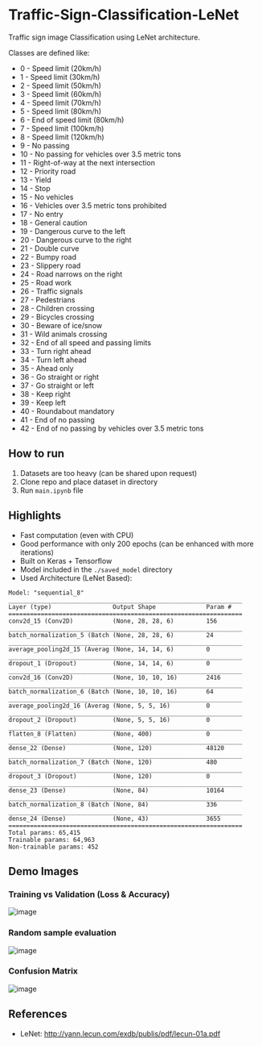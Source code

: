 # Traffic-Sign-Classification-LeNet
Traffic sign image Classification using LeNet architecture. 

Classes are defined like:
- 0 - Speed limit (20km/h)
- 1 - Speed limit (30km/h)
- 2 - Speed limit (50km/h)
- 3 - Speed limit (60km/h)
- 4 - Speed limit (70km/h)
- 5 - Speed limit (80km/h)
- 6 - End of speed limit (80km/h)
- 7 - Speed limit (100km/h)
- 8 - Speed limit (120km/h)
- 9 - No passing
- 10 - No passing for vehicles over 3.5 metric tons
- 11 - Right-of-way at the next intersection
- 12 - Priority road
- 13 - Yield
- 14 - Stop
- 15 - No vehicles
- 16 - Vehicles over 3.5 metric tons prohibited
- 17 - No entry
- 18 - General caution
- 19 - Dangerous curve to the left
- 20 - Dangerous curve to the right
- 21 - Double curve
- 22 - Bumpy road
- 23 - Slippery road
- 24 - Road narrows on the right
- 25 - Road work
- 26 - Traffic signals
- 27 - Pedestrians
- 28 - Children crossing
- 29 - Bicycles crossing
- 30 - Beware of ice/snow
- 31 - Wild animals crossing
- 32 - End of all speed and passing limits
- 33 - Turn right ahead
- 34 - Turn left ahead
- 35 - Ahead only
- 36 - Go straight or right
- 37 - Go straight or left
- 38 - Keep right
- 39 - Keep left
- 40 - Roundabout mandatory
- 41 - End of no passing
- 42 - End of no passing by vehicles over 3.5 metric tons

## How to run
1. Datasets are too heavy (can be shared upon request)
2. Clone repo and place dataset in directory
3. Run `main.ipynb` file

## Highlights
- Fast computation (even with CPU)
- Good performance with only 200 epochs (can be enhanced with more iterations)
- Built on Keras + Tensorflow
- Model included in the `./saved_model` directory
- Used Architecture (LeNet Based):
```
Model: "sequential_8"
_________________________________________________________________
Layer (type)                 Output Shape              Param #   
=================================================================
conv2d_15 (Conv2D)           (None, 28, 28, 6)         156       
_________________________________________________________________
batch_normalization_5 (Batch (None, 28, 28, 6)         24        
_________________________________________________________________
average_pooling2d_15 (Averag (None, 14, 14, 6)         0         
_________________________________________________________________
dropout_1 (Dropout)          (None, 14, 14, 6)         0         
_________________________________________________________________
conv2d_16 (Conv2D)           (None, 10, 10, 16)        2416      
_________________________________________________________________
batch_normalization_6 (Batch (None, 10, 10, 16)        64        
_________________________________________________________________
average_pooling2d_16 (Averag (None, 5, 5, 16)          0         
_________________________________________________________________
dropout_2 (Dropout)          (None, 5, 5, 16)          0         
_________________________________________________________________
flatten_8 (Flatten)          (None, 400)               0         
_________________________________________________________________
dense_22 (Dense)             (None, 120)               48120     
_________________________________________________________________
batch_normalization_7 (Batch (None, 120)               480       
_________________________________________________________________
dropout_3 (Dropout)          (None, 120)               0         
_________________________________________________________________
dense_23 (Dense)             (None, 84)                10164     
_________________________________________________________________
batch_normalization_8 (Batch (None, 84)                336       
_________________________________________________________________
dense_24 (Dense)             (None, 43)                3655      
=================================================================
Total params: 65,415
Trainable params: 64,963
Non-trainable params: 452
```
## Demo Images

### Training vs Validation (Loss & Accuracy)
![image](https://user-images.githubusercontent.com/87340855/219429581-4252dabf-e4b2-4694-a44d-04ce5040ff66.png)

### Random sample evaluation
![image](https://user-images.githubusercontent.com/87340855/219429640-96d2c9ce-f8c4-4b30-a27b-89667cc49773.png)

### Confusion Matrix
![image](https://user-images.githubusercontent.com/87340855/219429708-084f9820-d68c-4c99-90d2-4f351959dd27.png)


## References
- LeNet: http://yann.lecun.com/exdb/publis/pdf/lecun-01a.pdf

